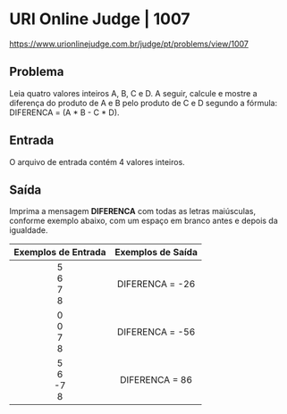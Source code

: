 # URI Online Judge | 1007

https://www.urionlinejudge.com.br/judge/pt/problems/view/1007

## Problema
Leia quatro valores inteiros A, B, C e D. A seguir, calcule e mostre a diferença do produto de A e B pelo produto de C e D segundo a fórmula: DIFERENCA = (A * B - C * D).

## Entrada
O arquivo de entrada contém 4 valores inteiros.

## Saída
Imprima a mensagem **DIFERENCA** com todas as letras maiúsculas, conforme exemplo abaixo, com um espaço em branco antes e depois da igualdade.


| Exemplos de Entrada 	     | Exemplos de Saída     |
|:-------------------:	     |:-----------------:    |
|   5 <br> 6 <br> 7 <br> 8   |  DIFERENCA = -26      |
|   0 <br> 0 <br> 7 <br> 8   |  DIFERENCA = -56      |
|   5 <br> 6 <br> -7 <br> 8  |  DIFERENCA = 86       |